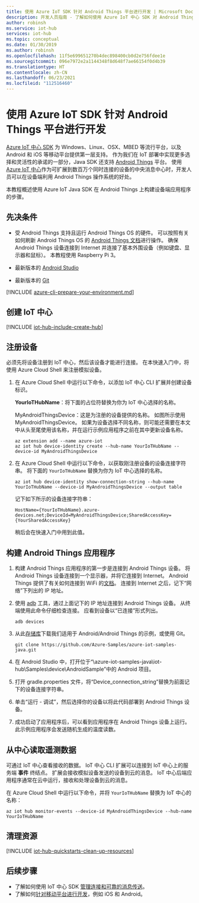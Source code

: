 ```yaml
---
title: 使用 Azure IoT SDK 针对 Android Things 平台进行开发 | Microsoft Docs
description: 开发人员指南 - 了解如何使用 Azure IoT 中心 SDK 对 Android Things 进行开发。
author: robinsh
ms.service: iot-hub
services: iot-hub
ms.topic: conceptual
ms.date: 01/30/2019
ms.author: robinsh
ms.openlocfilehash: 11f5e699651270b4dec898400cb0d2e756fdee1e
ms.sourcegitcommit: 096e7972e2a1144348f8d648f7ae66154f0d4b39
ms.translationtype: HT
ms.contentlocale: zh-CN
ms.lasthandoff: 06/23/2021
ms.locfileid: "112516460"
---
```

# <a name="develop-for-android-things-platform-using-azure-iot-sdks"></a>使用 Azure IoT SDK 针对 Android Things 平台进行开发

[Azure IoT 中心 SDK](./iot-hub-devguide-sdks.md) 为 Windows、Linux、OSX、MBED 等流行平台，以及 Android 和 iOS 等移动平台提供第一层支持。  作为我们在 IoT 部署中实现更多选择和灵活性的承诺的一部分，Java SDK 还支持 [Android Things](https://developer.android.com/things/) 平台。  使用 [Azure IoT 中心](about-iot-hub.md)作为可扩展到数百万个同时连接的设备的中央消息中心时，开发人员可以在设备端利用 Android Things 操作系统的好处。

本教程概述使用 Azure IoT Java SDK 在 Android Things 上构建设备端应用程序的步骤。

## <a name="prerequisites"></a>先决条件

* 受 Android Things 支持且运行 Android Things OS 的硬件。  可以按照有关如何刷新 Android Things OS 的 [Android Things 文档](https://developer.android.com/things/get-started/kits#flash-at)进行操作。  确保 Android Things 设备连接到 Internet 并连接了基本外围设备（例如键盘、显示器和鼠标）。  本教程使用 Raspberry Pi 3。

* 最新版本的 [Android Studio](https://developer.android.com/studio/)

* 最新版本的 [Git](https://git-scm.com/)

[!INCLUDE [azure-cli-prepare-your-environment.md](../../includes/azure-cli-prepare-your-environment-no-header.md)]

## <a name="create-an-iot-hub"></a>创建 IoT 中心

[!INCLUDE [iot-hub-include-create-hub](../../includes/iot-hub-include-create-hub.md)]

## <a name="register-a-device"></a>注册设备

必须先将设备注册到 IoT 中心，然后该设备才能进行连接。 在本快速入门中，将使用 Azure Cloud Shell 来注册模拟设备。

1. 在 Azure Cloud Shell 中运行以下命令，以添加 IoT 中心 CLI 扩展并创建设备标识。

   **YourIoTHubName**：将下面的占位符替换为你为 IoT 中心选择的名称。

   MyAndroidThingsDevice：这是为注册的设备提供的名称。 如图所示使用 MyAndroidThingsDevice。 如果为设备选择不同名称，则可能还需要在本文中从头至尾使用该名称，并在运行示例应用程序之前在其中更新设备名称。

    ```azurecli-interactive
    az extension add --name azure-iot
    az iot hub device-identity create --hub-name YourIoTHubName --device-id MyAndroidThingsDevice
    ```

2. 在 Azure Cloud Shell 中运行以下命令，以获取刚注册设备的设备连接字符串。 将下面的 `YourIoTHubName` 替换为你为 IoT 中心选择的名称。

    ```azurecli-interactive
    az iot hub device-identity show-connection-string --hub-name YourIoTHubName --device-id MyAndroidThingsDevice --output table
    ```

    记下如下所示的设备连接字符串：

   `HostName={YourIoTHubName}.azure-devices.net;DeviceId=MyAndroidThingsDevice;SharedAccessKey={YourSharedAccessKey}`

    稍后会在快速入门中用到此值。

## <a name="building-an-android-things-application"></a>构建 Android Things 应用程序

1. 构建 Android Things 应用程序的第一步是连接到 Android Things 设备。 将 Android Things 设备连接到一个显示器，并将它连接到 Internet。 Android Things 提供了有关如何连接到 WiFi 的[文档](https://developer.android.com/things/get-started/kits)。 连接到 Internet 之后，记下“网络”下列出的 IP 地址。

2. 使用 [adb](https://developer.android.com/studio/command-line/adb) 工具，通过上面记下的 IP 地址连接到 Android Things 设备。 从终端使用此命令仔细检查连接。 应看到设备以“已连接”形式列出。

   ```
   adb devices
   ```

3. 从此[存储库](https://github.com/Azure-Samples/azure-iot-samples-java)下载我们适用于 Android/Android Things 的示例，或使用 Git。

   ```
   git clone https://github.com/Azure-Samples/azure-iot-samples-java.git
   ```

4. 在 Android Studio 中，打开位于“\azure-iot-samples-java\iot-hub\Samples\device\AndroidSample”中的 Android 项目。

5. 打开 gradle.properties 文件，将“Device_connection_string”替换为前面记下的设备连接字符串。
 
6. 单击“运行 - 调试”，然后选择你的设备以将此代码部署到 Android Things 设备。

7. 成功启动了应用程序后，可以看到应用程序在 Android Things 设备上运行。 此示例应用程序会发送随机生成的温度读数。

## <a name="read-the-telemetry-from-your-hub"></a>从中心读取遥测数据

可通过 IoT 中心查看接收的数据。 IoT 中心 CLI 扩展可以连接到 IoT 中心上的服务端 **事件** 终结点。 扩展会接收模拟设备发送的设备到云的消息。 IoT 中心后端应用程序通常在云中运行，接收和处理设备到云的消息。

在 Azure Cloud Shell 中运行以下命令，并将 `YourIoTHubName` 替换为 IoT 中心的名称：

```azurecli-interactive
az iot hub monitor-events --device-id MyAndroidThingsDevice --hub-name YourIoTHubName
```

## <a name="clean-up-resources"></a>清理资源

[!INCLUDE [iot-hub-quickstarts-clean-up-resources](../../includes/iot-hub-quickstarts-clean-up-resources.md)]

## <a name="next-steps"></a>后续步骤

* 了解如何使用 IoT 中心 SDK [管理连接和可靠的消息传送](iot-hub-reliability-features-in-sdks.md)。
* 了解如何[针对移动平台进行开发](iot-hub-how-to-develop-for-mobile-devices.md)，例如 iOS 和 Android。
